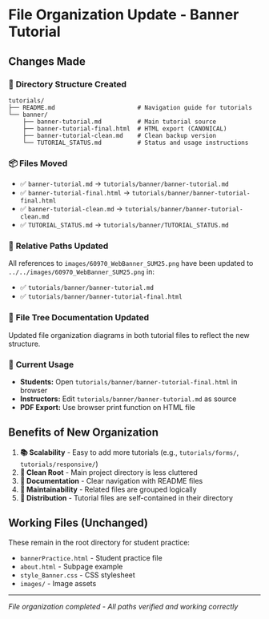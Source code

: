 # File Organization Update - Banner Tutorial

## Changes Made

### 📁 **Directory Structure Created**
```
tutorials/
├── README.md                       # Navigation guide for tutorials
└── banner/
    ├── banner-tutorial.md          # Main tutorial source
    ├── banner-tutorial-final.html  # HTML export (CANONICAL)
    ├── banner-tutorial-clean.md    # Clean backup version
    └── TUTORIAL_STATUS.md          # Status and usage instructions
```

### 📦 **Files Moved**
- ✅ `banner-tutorial.md` → `tutorials/banner/banner-tutorial.md`
- ✅ `banner-tutorial-final.html` → `tutorials/banner/banner-tutorial-final.html`
- ✅ `banner-tutorial-clean.md` → `tutorials/banner/banner-tutorial-clean.md`
- ✅ `TUTORIAL_STATUS.md` → `tutorials/banner/TUTORIAL_STATUS.md`

### 🔗 **Relative Paths Updated**
All references to `images/60970_WebBanner_SUM25.png` have been updated to `../../images/60970_WebBanner_SUM25.png` in:
- ✅ `tutorials/banner/banner-tutorial.md`
- ✅ `tutorials/banner/banner-tutorial-final.html`

### 📂 **File Tree Documentation Updated**
Updated file organization diagrams in both tutorial files to reflect the new structure.

### 🎯 **Current Usage**
- **Students:** Open `tutorials/banner/banner-tutorial-final.html` in browser
- **Instructors:** Edit `tutorials/banner/banner-tutorial.md` as source
- **PDF Export:** Use browser print function on HTML file

## Benefits of New Organization

1. **📚 Scalability** - Easy to add more tutorials (e.g., `tutorials/forms/`, `tutorials/responsive/`)
2. **🧹 Clean Root** - Main project directory is less cluttered
3. **📖 Documentation** - Clear navigation with README files
4. **🔄 Maintainability** - Related files are grouped logically
5. **📱 Distribution** - Tutorial files are self-contained in their directory

## Working Files (Unchanged)
These remain in the root directory for student practice:
- `bannerPractice.html` - Student practice file
- `about.html` - Subpage example  
- `style_Banner.css` - CSS stylesheet
- `images/` - Image assets

---

*File organization completed - All paths verified and working correctly*
